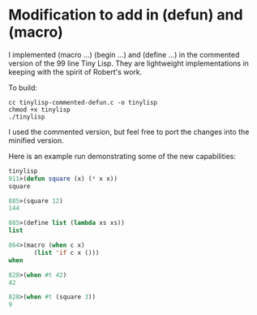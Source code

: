 # Modification to add in (defun) and (macro)

I implemented (macro ...) (begin ...) and (define ...) in the commented version of the 99 line Tiny Lisp. They are lightweight implementations in keeping with the spirit of Robert's work.

To build:

```shell
cc tinylisp-commented-defun.c -o tinylisp
chmod +x tinylisp
./tinylisp
```

I used the commented version, but feel free to port the changes into the minified version.

Here is an example run demonstrating some of the new capabilities:


```lisp
tinylisp
911>(defun square (x) (* x x))
square

885>(square 12)
144

885>(define list (lambda xs xs))
list

864>(macro (when c x)
       (list 'if c x ()))
when

828>(when #t 42)
42

828>(when #t (square 3))
9
```
